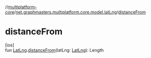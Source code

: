 //[multiplatform-core](../../index.md)/[net.graphmasters.multiplatform.core.model.latLng](index.md)/[distanceFrom](distance-from.md)

# distanceFrom

[ios]\
fun [LatLng](../net.graphmasters.multiplatform.core.model/-lat-lng/index.md#94959378%2FExtensions%2F-183831061).[distanceFrom](distance-from.md)(latLng: [LatLng](../net.graphmasters.multiplatform.core.model/-lat-lng/index.md#94959378%2FExtensions%2F-183831061)): Length
